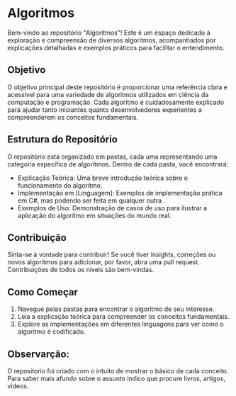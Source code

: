 # Algoritmos

Bem-vindo ao repositório "Algoritmos"! Este é um espaço dedicado à exploração e compreensão de diversos algoritmos, acompanhados por explicações detalhadas e exemplos práticos para facilitar o entendimento.

## Objetivo

O objetivo principal deste repositório é proporcionar uma referência clara e acessível para uma variedade de algoritmos utilizados em ciência da computação e programação. Cada algoritmo é cuidadosamente explicado para ajudar tanto iniciantes quanto desenvolvedores experientes a compreenderem os conceitos fundamentais.

## Estrutura do Repositório

O repositório está organizado em pastas, cada uma representando uma categoria específica de algoritmos. Dentro de cada pasta, você encontrará:

- Explicação Teórica: Uma breve introdução teórica sobre o funcionamento do algoritmo.
- Implementação em [Linguagem]: Exemplos de implementação prática em C#, mas podendo ser feita em qualquer outra .
- Exemplos de Uso: Demonstração de casos de uso para ilustrar a aplicação do algoritmo em situações do mundo real.

## Contribuição

Sinta-se à vontade para contribuir! Se você tiver insights, correções ou novos algoritmos para adicionar, por favor, abra uma pull request. Contribuições de todos os níveis são bem-vindas.

## Como Começar

1. Navegue pelas pastas para encontrar o algoritmo de seu interesse.
2. Leia a explicação teórica para compreender os conceitos fundamentais.
3. Explore as implementações em diferentes linguagens para ver como o algoritmo é codificado.

## Observarção:

O repositorio foi criado com o intuito de mostrar o básico de cada conceito. Para saber mais afundo sobre o assunto indico que procure livros, artigos, videos.
